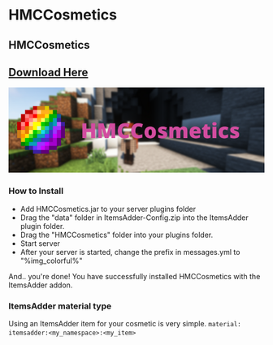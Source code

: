 # HMCCosmetics

## HMCCosmetics

## [Download Here](https://www.spigotmc.org/resources/hmccosmetics.100107/)

![](../../.gitbook/assets/HMCCOSMETICS-1.png)

### How to Install

* Add HMCCosmetics.jar to your server plugins folder
* Drag the "data" folder in ItemsAdder-Config.zip into the ItemsAdder plugin folder.
* Drag the "HMCCosmetics" folder into your plugins folder.
* Start server
* After your server is started, change the prefix in messages.yml to "%img\_colorful%"

And.. you're done! You have successfully installed HMCCosmetics with the ItemsAdder addon.

### ItemsAdder material type

Using an ItemsAdder item for your cosmetic is very simple. `material: itemsadder:<my_namespace>:<my_item>`
